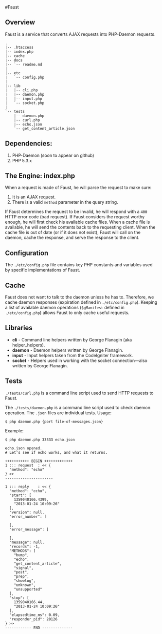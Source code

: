 #Faust

## Overview
Faust is a service that converts AJAX requests into PHP-Daemon requests.

```
.
|-- .htaccess
|-- index.php
|-- cache
|-- docs
|-- `-- readme.md
|
|-- etc
|   `-- config.php
|
|-- lib
|   |-- cli.php
|   |-- daemon.php
|   |-- input.php
|   `-- socket.php
|
`-- tests
    |-- daemon.php
    |-- curl.php
    |-- echo.json
    `-- get_content_article.json
```

## Dependencies:
 1. PHP-Daemon (soon to appear on github)
 1. PHP 5.3.x

## The Engine: index.php
When a request is made of Faust, he will parse the request to make sure:

 1. It is an AJAX request.
 1. There is a valid `method` parameter in the query string.

If Faust determines the request to be invalid, he will respond with a `400` HTTP error code (bad request). If Faust considers the request worthy enough, he will first check his available cache files. When a cache file is available, he will send the contents back to the requesting client. When the cache file is out of date (or if it does not exist), Faust will call on the daemon, cache the response, and serve the response to the client.

## Configuration
The `./etc/config.php` file contains key PHP constants and variables used by specific implementations of Faust.

## Cache
Faust does not want to talk to the daemon unless he has to. Therefore, we cache daemon responses (expiration defined in `./etc/config.php`). Keeping a list of available daemon operations (`$gManifest` defined in `./etc/config.php`) allows Faust to only cache useful requests.

## Libraries
 * **cli** - Command line helpers written by George Flanagin (aka helper_helpers).
 * **daemon** - Daemon helpers written by George Flanagin.
 * **input** - Input helpers taken from the CodeIgniter framework.
 * **socket** - Helpers used in working with the socket connection—also written by George Flanagin.

## Tests
`./tests/curl.php` is a command line script used to send HTTP requests to Faust.

The `./tests/daemon.php` is a command line script used to check daemon operation. The `.json` files are individual tests. Usage:
```
$ php daemon.php {port file-of-messages.json}
```
Example:
```
$ php daemon.php 33333 echo.json

echo.json opened.
# Let's see if echo works, and what it returns.

+++++++++++ BEGIN +++++++++++++
1 ::: request  : << {
  "method": "echo"
} >>
----------------------

1 ::: reply    : << {
  "method": "echo",
  "start": [
    1359040166.4399,
    "2013-01-24 10:09:26"
  ],
  "version": null,
  "error_number": [

  ],
  "error_message": [

  ],
  "message": null,
  "records": -1,
  "METHODS": [
    "bump",
    "echo",
    "get_content_article",
    "signal",
    "post",
    "prep",
    "showlog",
    "unknown",
    "unsupported"
  ],
  "stop": [
    1359040166.44,
    "2013-01-24 10:09:26"
  ],
  "elapsedtime_ms": 0.09,
  "responder_pid": 28126
} >>
------------ END --------------
```
